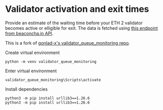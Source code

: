 # Validator activation and exit times
Provide an estimate of the waiting time before your ETH 2 validator becomes active or elligible for exit.
The data is fetched using [this endpoint from beaconcha.in API](https://beaconcha.in/api/v1/docs/index.html#/Validator/get_api_v1_validators_queue). 

This is a fork of [gonlad-x's validator_queue_monitoring repo](https://github.com/gonlad-x/validator_queue_monitoring).

Create virtual environment
```
python -m venv validator_queue_monitoring
```

Enter virtual environment
```
validator_queue_monitoring\Scripts\activate
```

Install dependencies
```
python3 -m pip install urllib3==1.26.6
python3 -m pip install urllib3==1.26.6
```